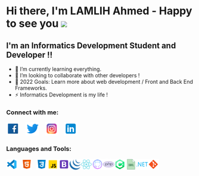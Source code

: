 # Hi there, I'm LAMLIH Ahmed - Happy to see you <img src="https://media.giphy.com/media/hvRJCLFzcasrR4ia7z/giphy.gif" width="35px"> 

## I'm an Informatics Development Student and Developer !!

- 📕 I’m currently learning everything.
- 👯 I’m looking to collaborate with other developers !
- 🥅 2022 Goals: Learn more about web development / Front and Back End Frameworks.
- ⚡ Informatics Development is my life !

### Connect with me:

<a href="https://www.facebook.com/ahmed.lamlih.581/" target="_blank"><img width="36px" src="images/facebook.svg" alt="Facebook"/></a>
&nbsp;&nbsp;
<a href="https://twitter.com/lamlih_ahmed" target="_blank"><img width="36px" src="images/twitter.svg" alt="Twitter"/></a>
&nbsp;&nbsp;
<a href="https://www.instagram.com/ahmed.lamlih/" target="_blank"><img width="36px" src="images/instagram.svg" alt="Instagram"/></a>
&nbsp;&nbsp;
<a href="https://www.linkedin.com/in/lmldev/" target="_blank"><img width="36px" src="images/linkedin.svg" alt="LinkedIn"/></a>
### Languages and Tools:

<img align="left" alt="Visual Studio Code" src="images/vs.svg" width="30px" style="padding-right:10px;"/>
<img align="left" alt="HTML" src="images/html.svg" width="30px" style="padding-right:10px;"/>
<img align="left" alt="CSS" src="images/css.png" width="30px"/>
<img align="left" alt="Javascript" src="images/javascript.svg" width="30px"/>
<img align="left" alt="Bootstrap" src="images/bootstrap.svg" width="30px"/>
<img align="left" alt="jQuery" src="images/jquery.png" width="30px"/>
<img align="left" alt="React" src="images/react.svg" width="30px"/>
<img align="left" alt="Github" src="images/github.svg" width="30px"/>
<img alt="Git" src="images/git.svg" width="30px"/>
<img align="left" alt="Git" src="images/php.svg" width="30px"/>
<img align="left" alt="C#" src="images/c-sharp.svg" width="30px"/>
<img align="left" alt="XML" src="images/xml.png" width="30px"/>
<img align="left" alt=".NET" src="images/net.png" width="30px"/>
<br />
<br />

[twitter]: 
[facebook]: 
[instagram]: 
[linkedin]: 
